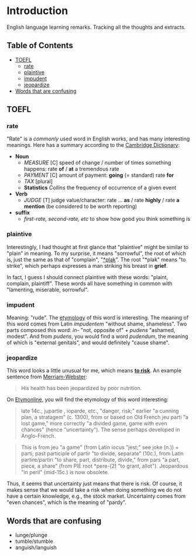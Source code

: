 # Introduction

English language learning remarks. Tracking all the thoughts and extracts.

## Table of Contents

- [TOEFL](#toefl)
  * [rate](#rate)
  * [plaintive](#plaintive)
  * [impudent](#impudent)
  * [jeopardize](#jeopardize)
- [Words that are confusing](#words-that-are-confusing)

## TOEFL

### rate

"Rate" is a *commonly* used word in English works, and has many interesting meanings. Here has a summary according to the [Cambridge Dictionary](https://dictionary.cambridge.org/zhs/词典/英语-汉语-简体/rate):

* **Noun**
  * *MEASURE* [C] speed of change / number of times something happens: rate **of** / **at** a tremendous rate
  * *PAYMENT* [C] amount of payment: **going** (= standard) rate **for**
  * *TAX* [plural] 
  * **Statistics** *Collins* the frequency of occurrence of a given event
* **Verb**
  * *JUDGE* [T] judge value/character: rate ... **as** / rate **highly** / rate **a mention** (be considered to be worth reporting)
* **suffix**
  * *first-rate, second-rate, etc* to show how good you think something is

### plaintive

Interestingly, I had thought at first glance that "plaintive" might be similar to "plain" in meaning. To my surprise, it means "sorrowful", the root of which is, just the same as that of "complain", "[\*plak](https://www.etymonline.com/word/*plak-)". The root "\*plak" means "to strike", which perhaps expresses a man striking his breast in **grief**.

In fact, I guess I should connect plaintive with these words: "plaint, complain, plaintiff". These words all have something in common with "lamenting, miserable, sorrowful".

### impudent

Meaning: "rude". The [etymology](https://www.etymonline.com/word/impudent) of this word is interesting. The meaning of this word comes from Latin *impudentem* "without shame, shameless". Two parts composed this word: *in-* "not, opposite of" + *pudens* "ashamed, modest". And from *pudens*, you would find a word *pudendum*, the meaning of which is "external genitals", and would definitely "cause shame".

### jeopardize

This word looks a little unusual for me, which means [**to risk**](https://dictionary.cambridge.org/zhs/词典/英语-汉语-简体/jeopardize). An example sentence from [Merriam-Webster](https://www.merriam-webster.com/dictionary/jeopardize): 

> His health has been jeopardized by poor nutrition.

On [Etymonline](https://www.etymonline.com/word/jeopardy), you will find the etymology of this word interesting:

> late 14c., jupartie , ioparde, etc., "danger, risk;" earlier "a cunning plan, a stratagem" (c. 1300), from or based on Old French jeu parti "a lost game," more correctly "a divided game, game with even chances" (hence "uncertainty"). The sense perhaps developed in Anglo-French.

> This is from jeu "a game" (from Latin iocus "jest;" see joke (n.)) + parti, past participle of partir "to divide, separate" (10c.), from Latin partire/partiri "to share, part, distribute, divide," from pars "a part, piece, a share" (from PIE root \*pere-(2) "to grant, allot"). Jeopardous "in peril" (mid-15c.) is now obsolete.

Thus, it seems that uncertainty just means that there is risk. Of course, it makes sense that we would take a risk when doing something we do not have a certain knowledge, e.g., the stock market. Uncertainty comes from "even chances", which is the meaning of "pardy".

## Words that are confusing

* lunge/plunge
* tumble/stumble
* anguish/languish
